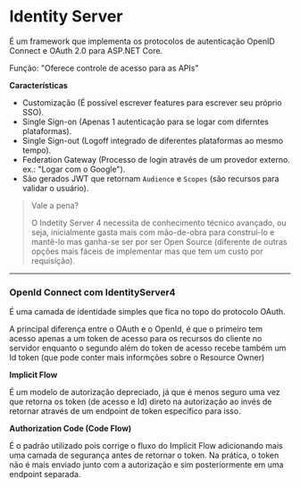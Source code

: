 # Identity Server

É um framework que implementa os protocolos de autenticação OpenID Connect e OAuth 2.0 para ASP.NET Core.

Função: "Oferece controle de acesso para as APIs"

**Características**

- Customização (É possível escrever features para escrever seu próprio SSO).
- Single Sign-on (Apenas 1 autenticação para se  logar com diferntes plataformas).
- Single Sign-out (Logoff integrado de diferentes plataformas ao mesmo tempo).
- Federation Gateway (Processo de login através de um provedor externo. ex.: "Logar com o Google").
- São gerados JWT que retornam `Audience` e `Scopes` (são recursos para validar o usuário).

> Vale a pena?
>
> O Indetity Server 4 necessita de conhecimento técnico avançado, ou seja, inicialmente gasta mais com mão-de-obra para construí-lo e mantê-lo mas ganha-se ser por ser Open Source (diferente de outras opções mais fáceis de implementar mas que tem um custo por requisição).

***

### OpenId Connect com IdentityServer4

É uma camada de identidade simples que fica no topo do protocolo OAuth.

A principal diferença entre o OAuth e o OpenId, é que o primeiro tem acesso apenas a um token de acesso para os recursos do cliente no servidor enquanto o segundo além do token de acesso recebe também um Id token (que pode conter mais informções sobre o Resource Owner)

**Implicit Flow**

É um modelo de autorização depreciado, já que é menos seguro uma vez que retorna os token (de acesso e Id) direto na autorização ao invés de retornar através de um endpoint de token específico para isso.

**Authorization Code (Code Flow)**

É o padrão utilizado pois corrige o fluxo do Implicit Flow adicionando mais uma camada de segurança antes de retornar o token. Na prática, o token não é mais enviado junto com a autorização e sim posteriormente em uma endpoint separada.

